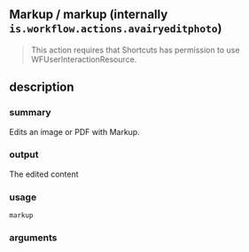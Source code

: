 
## Markup / markup (internally `is.workflow.actions.avairyeditphoto`)


> This action requires that Shortcuts has permission to use WFUserInteractionResource.


## description
### summary
Edits an image or PDF with Markup.

### output
The edited content

### usage
`markup `

### arguments

